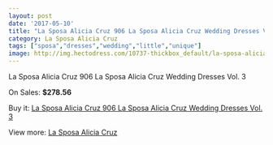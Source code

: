 ```yaml
---
layout: post
date: '2017-05-10'
title: "La Sposa Alicia Cruz 906 La Sposa Alicia Cruz Wedding Dresses Vol. 3"
category: La Sposa Alicia Cruz
tags: ["sposa","dresses","wedding","little","unique"]
image: http://img.hectodress.com/10737-thickbox_default/la-sposa-alicia-cruz-906-la-sposa-alicia-cruz-wedding-dresses-vol-3.jpg
---
```

La Sposa Alicia Cruz 906 La Sposa Alicia Cruz Wedding Dresses Vol. 3

On Sales: **$278.56**
<a href="https://www.hectodress.com/la-sposa-alicia-cruz/5311-la-sposa-alicia-cruz-906-la-sposa-alicia-cruz-wedding-dresses-vol-3.html"><amp-img layout="responsive" width="600" height="600" src="//img.hectodress.com/10737-thickbox_default/la-sposa-alicia-cruz-906-la-sposa-alicia-cruz-wedding-dresses-vol-3.jpg" alt="La Sposa Alicia Cruz 906 La Sposa Alicia Cruz Wedding Dresses Vol. 3 0" /></a>
<a href="https://www.hectodress.com/la-sposa-alicia-cruz/5311-la-sposa-alicia-cruz-906-la-sposa-alicia-cruz-wedding-dresses-vol-3.html"><amp-img layout="responsive" width="600" height="600" src="//img.hectodress.com/10738-thickbox_default/la-sposa-alicia-cruz-906-la-sposa-alicia-cruz-wedding-dresses-vol-3.jpg" alt="La Sposa Alicia Cruz 906 La Sposa Alicia Cruz Wedding Dresses Vol. 3 1" /></a>

Buy it: [La Sposa Alicia Cruz 906 La Sposa Alicia Cruz Wedding Dresses Vol. 3](https://www.hectodress.com/la-sposa-alicia-cruz/5311-la-sposa-alicia-cruz-906-la-sposa-alicia-cruz-wedding-dresses-vol-3.html "La Sposa Alicia Cruz 906 La Sposa Alicia Cruz Wedding Dresses Vol. 3")

View more: [La Sposa Alicia Cruz](https://www.hectodress.com/89-la-sposa-alicia-cruz "La Sposa Alicia Cruz")